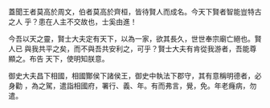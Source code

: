 蓋聞王者莫高於周文，伯者莫高於齊桓，皆待賢人而成名。今天下賢者智能豈特古之人
乎？患在人主不交故也，士奚由進！

今吾以天之靈，賢士大夫定有天下，以為一家，欲其長久，世世奉宗廟亡絕也。賢人已
與我共平之矣，而不與吾共安利之，可乎？賢士大夫有肯從我游者，吾能尊顯之。布告
天下，使明知朕意。

御史大夫昌下相國，相國酇侯下諸侯王，御史中執法下郡守，其有意稱明德者，必身勸
，為之駕，遣詣相國府，署行、義、年。有而弗言，覺，免。年老癃病，勿遣。

